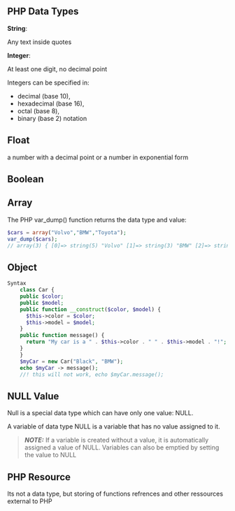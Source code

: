 ## PHP Data Types

**String**:

Any text inside quotes

**Integer**:

At least one digit, no decimal point

Integers can be specified in: 
- decimal (base 10), 
- hexadecimal (base 16), 
- octal (base 8), 
- binary (base 2) notation

## Float

a number with a decimal point or a number in exponential form

## Boolean

## Array

The PHP var_dump() function returns the data type and value:

```php
$cars = array("Volvo","BMW","Toyota");
var_dump($cars);
// array(3) { [0]=> string(5) "Volvo" [1]=> string(3) "BMW" [2]=> string(6) "Toyota" }
```
## Object

```php
Syntax
    class Car {
    public $color;
    public $model;
    public function __construct($color, $model) {
      $this->color = $color;
      $this->model = $model;
    }
    public function message() {
      return "My car is a " . $this->color . " " . $this->model . "!";
    }
    }
    $myCar = new Car("Black", "BMW");
    echo $myCar -> message();
    //! this will not work, echo $myCar.message();
```

## NULL Value

Null is a special data type which can have only one value: NULL.

A variable of data type NULL is a variable that has no value assigned to it.

> **_NOTE:_** If a variable is created without a value, it is automatically assigned a value of NULL.
Variables can also be emptied by setting the value to NULL

## PHP Resource

Its not a data type, but storing of functions refrences and other ressources external to PHP